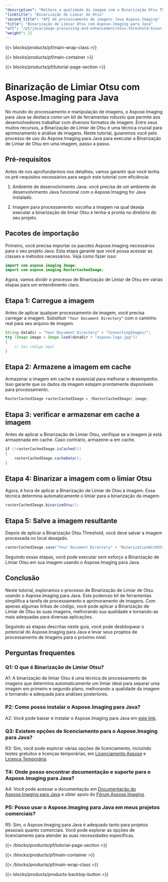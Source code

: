 ```yaml
---
"description": "Melhore a qualidade da imagem com a Binarização Otsu Threshold do Aspose.Imaging para Java. Siga nosso guia passo a passo para obter excelência no processamento de imagens."
"linktitle": "Binarização de Limiar de Otsu"
"second_title": "API de processamento de imagens Java Aspose.Imaging"
"title": "Binarização de Limiar Otsu com Aspose.Imaging para Java"
"url": "/pt/java/image-processing-and-enhancement/otsu-threshold-binarization/"
"weight": 22
---
```


{{< blocks/products/pf/main-wrap-class >}}

{{< blocks/products/pf/main-container >}}

{{< blocks/products/pf/tutorial-page-section >}}

# Binarização de Limiar Otsu com Aspose.Imaging para Java

No mundo do processamento e manipulação de imagens, o Aspose.Imaging para Java se destaca como um kit de ferramentas robusto que permite aos desenvolvedores trabalhar com diversos formatos de imagem. Entre seus muitos recursos, a Binarização de Limiar de Otsu é uma técnica crucial para aprimoramento e análise de imagens. Neste tutorial, guiaremos você pelo processo de uso do Aspose.Imaging para Java para executar a Binarização de Limiar de Otsu em uma imagem, passo a passo.

## Pré-requisitos

Antes de nos aprofundarmos nos detalhes, vamos garantir que você tenha os pré-requisitos necessários para seguir este tutorial com eficiência:

1. Ambiente de desenvolvimento Java: você precisa de um ambiente de desenvolvimento Java funcional com o Aspose.Imaging for Java instalado.

2. Imagem para processamento: escolha a imagem na qual deseja executar a binarização de limiar Otsu e tenha-a pronta no diretório do seu projeto.

## Pacotes de importação

Primeiro, você precisa importar os pacotes Aspose.Imaging necessários para o seu projeto Java. Esta etapa garante que você possa acessar as classes e métodos necessários. Veja como fazer isso:

```java
import com.aspose.imaging.Image;
import com.aspose.imaging.RasterCachedImage;
```

Agora, vamos dividir o processo de Binarização de Limiar de Otsu em várias etapas para um entendimento claro.

## Etapa 1: Carregue a imagem


Antes de aplicar qualquer processamento de imagem, você precisa carregar a imagem. Substituir `"Your Document Directory"` com o caminho real para seu arquivo de imagem. 

```java
String dataDir = "Your Document Directory" + "ConvertingImages/";
try (Image image = Image.load(dataDir + "aspose-logo.jpg"))
{
    // Seu código aqui
}
```

## Etapa 2: Armazene a imagem em cache

Armazenar a imagem em cache é essencial para melhorar o desempenho. Isso garante que os dados da imagem estejam prontamente disponíveis para processamento.

```java
RasterCachedImage rasterCachedImage = (RasterCachedImage) image;
```

## Etapa 3: verificar e armazenar em cache a imagem

Antes de aplicar a Binarização de Limiar Otsu, verifique se a imagem já está armazenada em cache. Caso contrário, armazene-a em cache.

```java
if (!rasterCachedImage.isCached())
{
    rasterCachedImage.cacheData();
}
```

## Etapa 4: Binarizar a imagem com o limiar Otsu

Agora, é hora de aplicar a Binarização de Limiar de Otsu à imagem. Essa técnica determina automaticamente o limiar para a binarização da imagem.

```java
rasterCachedImage.binarizeOtsu();
```

## Etapa 5: Salve a imagem resultante

Depois de aplicar a Binarização Otsu Threshold, você deve salvar a imagem processada no local desejado.

```java
rasterCachedImage.save("Your Document Directory" + "BinarizationWithOtsuThreshold_out.jpg");
```

Seguindo essas etapas, você pode executar sem esforço a Binarização de Limiar Otsu em sua imagem usando o Aspose.Imaging para Java.

## Conclusão

Neste tutorial, exploramos o processo de Binarização de Limiar de Otsu usando o Aspose.Imaging para Java. Este poderoso kit de ferramentas simplifica a tarefa de processamento e aprimoramento de imagens. Com apenas algumas linhas de código, você pode aplicar a Binarização de Limiar de Otsu às suas imagens, melhorando sua qualidade e tornando-as mais adequadas para diversas aplicações.

Seguindo as etapas descritas neste guia, você pode desbloquear o potencial do Aspose.Imaging para Java e levar seus projetos de processamento de imagens para o próximo nível.

## Perguntas frequentes

### Q1: O que é Binarização de Limiar Otsu?

A1: A binarização de limiar Otsu é uma técnica de processamento de imagens que determina automaticamente um limiar ideal para separar uma imagem em primeiro e segundo plano, melhorando a qualidade da imagem e tornando-a adequada para análises posteriores.

### P2: Como posso instalar o Aspose.Imaging para Java?

A2: Você pode baixar e instalar o Aspose.Imaging para Java em [este link](https://releases.aspose.com/imaging/java/).

### Q3: Existem opções de licenciamento para o Aspose.Imaging para Java?

R3: Sim, você pode explorar várias opções de licenciamento, incluindo testes gratuitos e licenças temporárias, em [Licenciamento Aspose](https://purchase.aspose.com/buy) e [Licença Temporária](https://purchase.aspose.com/temporary-license/).

### T4: Onde posso encontrar documentação e suporte para o Aspose.Imaging para Java?

A4: Você pode acessar a documentação em [Documentação do Aspose.Imaging para Java](https://reference.aspose.com/imaging/java/) e obter apoio do [Fórum Aspose.Imaging](https://forum.aspose.com/).

### P5: Posso usar o Aspose.Imaging para Java em meus projetos comerciais?

R5: Sim, o Aspose.Imaging para Java é adequado tanto para projetos pessoais quanto comerciais. Você pode explorar as opções de licenciamento para atender às suas necessidades específicas.

{{< /blocks/products/pf/tutorial-page-section >}}

{{< /blocks/products/pf/main-container >}}

{{< /blocks/products/pf/main-wrap-class >}}

{{< blocks/products/products-backtop-button >}}